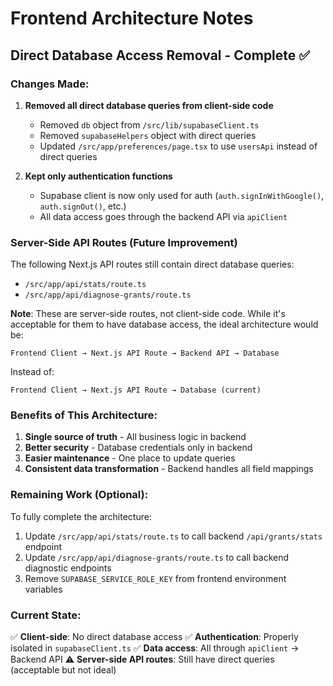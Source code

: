 # Frontend Architecture Notes

## Direct Database Access Removal - Complete ✅

### Changes Made:
1. **Removed all direct database queries from client-side code**
   - Removed `db` object from `/src/lib/supabaseClient.ts`
   - Removed `supabaseHelpers` object with direct queries
   - Updated `/src/app/preferences/page.tsx` to use `usersApi` instead of direct queries

2. **Kept only authentication functions**
   - Supabase client is now only used for auth (`auth.signInWithGoogle()`, `auth.signOut()`, etc.)
   - All data access goes through the backend API via `apiClient`

### Server-Side API Routes (Future Improvement)
The following Next.js API routes still contain direct database queries:
- `/src/app/api/stats/route.ts`
- `/src/app/api/diagnose-grants/route.ts`

**Note**: These are server-side routes, not client-side code. While it's acceptable for them to have database access, the ideal architecture would be:
```
Frontend Client → Next.js API Route → Backend API → Database
```

Instead of:
```
Frontend Client → Next.js API Route → Database (current)
```

### Benefits of This Architecture:
1. **Single source of truth** - All business logic in backend
2. **Better security** - Database credentials only in backend
3. **Easier maintenance** - One place to update queries
4. **Consistent data transformation** - Backend handles all field mappings

### Remaining Work (Optional):
To fully complete the architecture:
1. Update `/src/app/api/stats/route.ts` to call backend `/api/grants/stats` endpoint
2. Update `/src/app/api/diagnose-grants/route.ts` to call backend diagnostic endpoints
3. Remove `SUPABASE_SERVICE_ROLE_KEY` from frontend environment variables

### Current State:
✅ **Client-side**: No direct database access
✅ **Authentication**: Properly isolated in `supabaseClient.ts`
✅ **Data access**: All through `apiClient` → Backend API
⚠️ **Server-side API routes**: Still have direct queries (acceptable but not ideal)